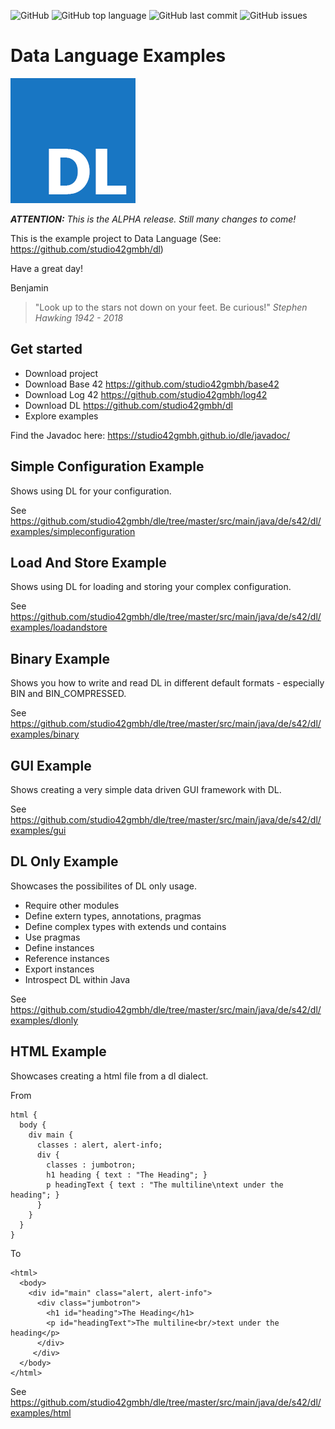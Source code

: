 ![GitHub](https://img.shields.io/github/license/studio42gmbh/dle)
![GitHub top language](https://img.shields.io/github/languages/top/studio42gmbh/dle)
![GitHub last commit](https://img.shields.io/github/last-commit/studio42gmbh/dle)
![GitHub issues](https://img.shields.io/github/issues/studio42gmbh/dle)

# Data Language Examples

![DL Logo](https://github.com/studio42gmbh/dl/blob/master/resources/images/logo/dl-logo-200.png)

***ATTENTION:** This is the ALPHA release. Still many changes to come!*

This is the example project to Data Language (See: https://github.com/studio42gmbh/dl)

Have a great day!

Benjamin

> "Look up to the stars not down on your feet. Be curious!" _Stephen Hawking 1942 - 2018_


## Get started

* Download project
* Download Base 42 https://github.com/studio42gmbh/base42
* Download Log 42 https://github.com/studio42gmbh/log42
* Download DL https://github.com/studio42gmbh/dl
* Explore examples

Find the Javadoc here: https://studio42gmbh.github.io/dle/javadoc/


## Simple Configuration Example

Shows using DL for your configuration.

See https://github.com/studio42gmbh/dle/tree/master/src/main/java/de/s42/dl/examples/simpleconfiguration


## Load And Store Example

Shows using DL for loading and storing your complex configuration.

See https://github.com/studio42gmbh/dle/tree/master/src/main/java/de/s42/dl/examples/loadandstore


## Binary Example

Shows you how to write and read DL in different default formats - especially BIN and BIN_COMPRESSED.

See https://github.com/studio42gmbh/dle/tree/master/src/main/java/de/s42/dl/examples/binary


## GUI Example

Shows creating a very simple data driven GUI framework with DL.

See https://github.com/studio42gmbh/dle/tree/master/src/main/java/de/s42/dl/examples/gui


## DL Only Example

Showcases the possibilites of DL only usage. 

* Require other modules
* Define extern types, annotations, pragmas
* Define complex types with extends und contains
* Use pragmas
* Define instances
* Reference instances
* Export instances
* Introspect DL within Java

See https://github.com/studio42gmbh/dle/tree/master/src/main/java/de/s42/dl/examples/dlonly


## HTML Example

Showcases creating a html file from a dl dialect.

From
```
html {
  body {
    div main {
      classes : alert, alert-info;
      div {
        classes : jumbotron;
        h1 heading { text : "The Heading"; }
        p headingText { text : "The multiline\ntext under the heading";	}
      }
    }
  }
}
```
To
```
<html>
  <body>
    <div id="main" class="alert, alert-info">
      <div class="jumbotron">
        <h1 id="heading">The Heading</h1>
        <p id="headingText">The multiline<br/>text under the heading</p>
      </div>
     </div>
  </body>
</html>
```

See https://github.com/studio42gmbh/dle/tree/master/src/main/java/de/s42/dl/examples/html


